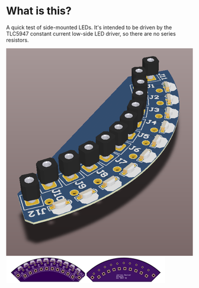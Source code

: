 # What is this?

A quick test of side-mounted LEDs. It's intended to be driven by the TLC5947 constant current low-side LED driver, so there are no series resistors.

![3D View](3D.PNG)
![OSHPark Preview](OSHPARK.PNG)

